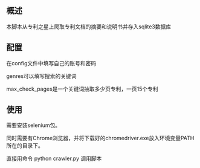 ## 概述
本脚本从专利之星上爬取专利文档的摘要和说明书并存入sqlite3数据库

## 配置
在config文件中填写自己的账号和密码

genres可以填写搜索的关键词

max_check_pages是一个关键词抽取多少页专利，一页15个专利
## 使用
需要安装selenium包。

同时需要有Chrome浏览器，并将下载好的chromedriver.exe放入环境变量PATH所在的目录下。

直接用命令 python crawler.py 调用脚本
